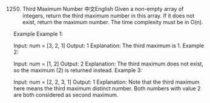 1250. Third Maximum Number
中文English
Given a non-empty array of integers, return the third maximum number in this array. If it does not exist, return the maximum number. The time complexity must be in O(n).

Example
Example 1:

Input: num = [3, 2, 1]
Output: 1
Explanation: The third maximum is 1.
Example 2:

Input: num = [1, 2]
Output: 2
Explanation: The third maximum does not exist, so the maximum (2) is returned instead.
Example 3:

Input: num = [2, 2, 3, 1]
Output: 1
Explanation: Note that the third maximum here means the third maximum distinct number.
Both numbers with value 2 are both considered as second maximum.
